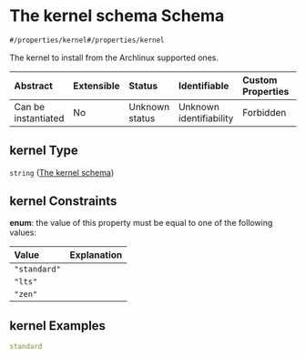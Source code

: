 # The kernel schema Schema

```txt
#/properties/kernel#/properties/kernel
```

The kernel to install from the Archlinux supported ones.

| Abstract            | Extensible | Status         | Identifiable            | Custom Properties | Additional Properties | Access Restrictions | Defined In                                                                                |
| :------------------ | :--------- | :------------- | :---------------------- | :---------------- | :-------------------- | :------------------ | :---------------------------------------------------------------------------------------- |
| Can be instantiated | No         | Unknown status | Unknown identifiability | Forbidden         | Allowed               | none                | [configuration.schema.json*](../schemas/configuration.schema.json "open original schema") |

## kernel Type

`string` ([The kernel schema](configuration-properties-the-kernel-schema.md))

## kernel Constraints

**enum**: the value of this property must be equal to one of the following values:

| Value        | Explanation |
| :----------- | :---------- |
| `"standard"` |             |
| `"lts"`      |             |
| `"zen"`      |             |

## kernel Examples

```yaml
standard

```
